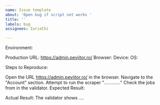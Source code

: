 ```yaml
---
name: Issue template
about: 'Open bug if script not works '
title: ''
labels: bug
assignees: IurieChi

---
```


Environment:

Production URL: https://admin.peviitor.ro/
Browser: 
Device: 
OS: 

Steps to Reproduce:

Open the URL https://admin.peviitor.ro/ in the browser.
Navigate to the "Account" section.
Attempt to run the scraper "............."
Check the jobs from in the validator.
Expected Result:

Actual Result:
The validator shows ....
